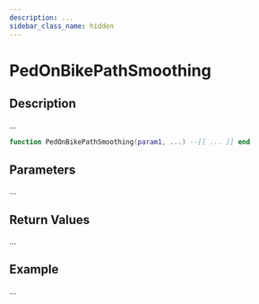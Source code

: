 ```yaml
---
description: ...
sidebar_class_name: hidden
---
```


# PedOnBikePathSmoothing

## Description

...

```lua
function PedOnBikePathSmoothing(param1, ...) --[[ ... ]] end
```

## Parameters

...

## Return Values

...

## Example

...

